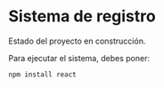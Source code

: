 <h1>Sistema de registro</h1>

Estado del proyecto en construcción.

Para ejecutar el sistema, debes poner:

```npm install react```
